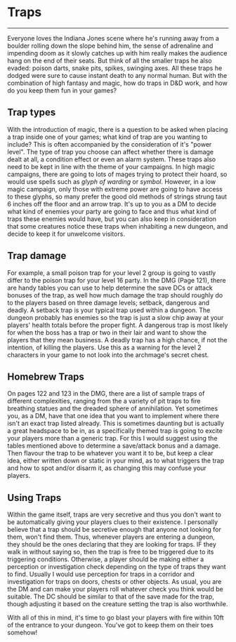 # Traps
* * *

Everyone loves the Indiana Jones scene where he's running away from a boulder rolling down the slope behind him, the sense of adrenaline and impending doom as it slowly catches up with him really makes the audience hang on the end of their seats. But think of all the smaller traps he also evaded: poison darts, snake pits, spikes, swinging axes. All these traps he dodged were sure to cause instant death to any normal human. But with the combination of high fantasy and magic, how do traps in D&D work, and how do you keep them fun in your games?

## Trap types
With the introduction of magic, there is a question to be asked when placing a trap inside one of your games; what kind of trap are you wanting to include? This is often accompanied by the consideration of it's "power level". The type of trap you choose can affect whether there is damage dealt at all, a condition effect or even an alarm system. These traps also need to be kept in line with the theme of your campaigns. In high magic campaigns, there are going to lots of mages trying to protect their hoard, so would use spells such as *glyph of warding* or *symbol*. However, in a low magic campaign, only those with extreme power are going to have access to these glyphs, so many prefer the good old methods of strings  strung taut 6 inches off the floor and an arrow trap. It's up to you as a DM to decide what kind of enemies your party are going to face and thus what kind of traps these enemies would have, but you can also keep in consideration that some creatures notice these traps when inhabiting a new dungeon, and decide to keep it for unwelcome visitors.

## Trap damage
 For example, a small poison trap for your level 2 group is going to vastly differ to the poison trap for your level 16 party. In the DMG (Page 121), there are handy tables you can use to help determine the save DCs or attack bonuses of the trap, as well how much damage the trap should roughly do to the players based on three damage levels; setback, dangerous and deadly. A setback trap is your typical trap used within a dungeon. The dungeon probably has enemies so the trap is just a slow chip away at your players' health totals before the proper fight. A dangerous trap is most likely for when the boss has a trap or two in their lair and want to show the players that they mean business. A deadly trap has a high chance, if not the intention, of killing the players. Use this as a warning for the level 2 characters in your game to not look into the archmage's secret chest.
 
 ## Homebrew Traps
 On pages 122 and 123 in the DMG, there are a list of sample traps of different complexities, ranging from the a variety of pit traps to fire breathing statues and the dreaded sphere of annihilation. Yet sometimes you, as a DM, have that one idea that you want to implement where there isn't an exact trap listed already. This is sometimes daunting but is actually a great headspace to be in, as a specifically themed trap is going to excite your players more than a generic trap. For this I would suggest using the tables mentioned above to determine a save/attack bonus and a damage. Then flavour the trap to be whatever you want it to be, but keep a clear idea, either written down or static in your mind, as to what triggers the trap and how to spot and/or disarm it, as changing this may confuse your players.

## Using Traps
Within the game itself, traps are very secretive and thus you don't want to be automatically giving your players clues to their existence. I personally believe that a trap should be secretive enough that anyone not looking for them, won't find them. Thus, whenever players are entering a dungeon, they should be the ones declaring that they are looking for traps. IF they walk in without saying so, then the trap is free to be triggered due to its triggering conditions. Otherwise, a player should be making either a perception or investigation check depending on the type of traps they want to find. Usually I would use perception for traps in a corridor and investigation for traps on doors, chests or other objects. As usual, you are the DM and can make your players roll whatever check you think would be suitable. The DC should be similar to that of the save made for the trap, though adjusting it based on the creature setting the trap is also worthwhile.

With all of this in mind, it's time to go blast your players with fire within 10ft of the entrance to your dungeon. You've got to keep them on their toes somehow!
